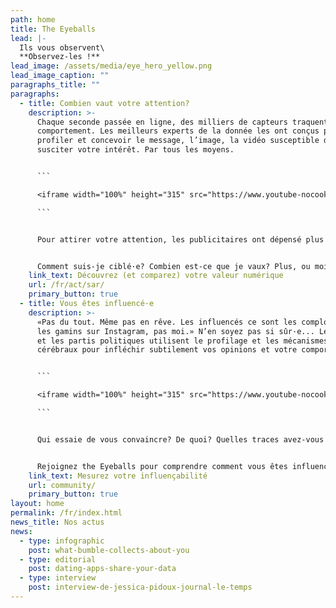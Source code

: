 ```yaml
---
path: home
title: The Eyeballs
lead: |-
  Ils vous observent\
  **Observez-les !**
lead_image: /assets/media/eye_hero_yellow.png
lead_image_caption: ""
paragraphs_title: ""
paragraphs:
  - title: Combien vaut votre attention?
    description: >-
      Chaque seconde passée en ligne, des milliers de capteurs traquent votre
      comportement. Les meilleurs experts de la donnée les ont conçus pour vous
      profiler et concevoir le message, l’image, la vidéo susceptible de
      susciter votre intérêt. Par tous les moyens.


      ```

      <iframe width="100%" height="315" src="https://www.youtube-nocookie.com/embed/G1_ryVCLWoc" title="YouTube video player" frameborder="0" allow="accelerometer; autoplay; clipboard-write; encrypted-media; gyroscope; picture-in-picture" allowfullscreen></iframe>

      ```


      Pour attirer votre attention, les publicitaires ont dépensé plus de 375 milliards de dollars sur les supports numériques, rien qu'en 2020. 


      Comment suis-je ciblé·e? Combien est-ce que je vaux? Plus, ou moins que mon voisin? Pourquoi? Rejoignez the Eyeballs et découvrez à quelle sauce numérique vous êtes mangé·e.
    link_text: Découvrez (et comparez) votre valeur numérique
    url: /fr/act/sar/
    primary_button: true
  - title: Vous êtes influencé·e
    description: >-
      «Pas du tout. Même pas en rêve. Les influencés ce sont les complotistes et
      les gamins sur Instagram, pas moi.» N’en soyez pas si sûr·e... Les marques
      et les partis politiques utilisent le profilage et les mécanismes
      cérébraux pour infléchir subtilement vos opinions et votre comportement.


      ```

      <iframe width="100%" height="315" src="https://www.youtube-nocookie.com/embed/rPcrvRuEv9k?start=7" title="YouTube video player" frameborder="0" allow="accelerometer; autoplay; clipboard-write; encrypted-media; gyroscope; picture-in-picture" allowfullscreen></iframe>

      ```


      Qui essaie de vous convaincre? De quoi? Quelles traces avez-vous laissées en ligne qui leur laissent croire que vous êtes manipulable?


      Rejoignez the Eyeballs pour comprendre comment vous êtes influencé·e, vous comparer à la moyenne et voir la différence de perception de votre profil entre les différents réseaux et médias que vous utilisez.
    link_text: Mesurez votre influençabilité
    url: community/
    primary_button: true
layout: home
permalink: /fr/index.html
news_title: Nos actus
news:
  - type: infographic
    post: what-bumble-collects-about-you
  - type: editorial
    post: dating-apps-share-your-data
  - type: interview
    post: interview-de-jessica-pidoux-journal-le-temps
---
```

